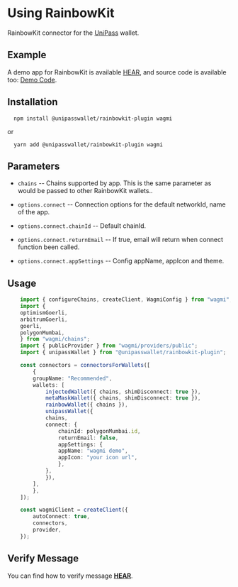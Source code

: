 # Using RainbowKit

RainbowKit connector for the [UniPass](https://unipass.vip/) wallet.

## Example

A demo app for RainbowKit is available [HEAR](https://up-rainbowkit-demo.vercel.app/), and source code is available too: [Demo Code](https://github.com/UniPassID/rainbowkit-demo).

## Installation

```shell
  npm install @unipasswallet/rainbowkit-plugin wagmi
```
or
```shell
  yarn add @unipasswallet/rainbowkit-plugin wagmi
```

## Parameters

* `chains` -- Chains supported by app. This is the same parameter as would be passed to other RainbowKit wallets..

* `options.connect` -- Connection options for the default networkId, name of the app.

* `options.connect.chainId` -- Default chainId.

* `options.connect.returnEmail` -- If true, email will return when connect function been called.

* `options.connect.appSettings` -- Config appName, appIcon and theme.

## Usage

```ts
    import { configureChains, createClient, WagmiConfig } from "wagmi";
    import {
    optimismGoerli,
    arbitrumGoerli,
    goerli,
    polygonMumbai,
    } from "wagmi/chains";
    import { publicProvider } from "wagmi/providers/public";
    import { unipassWallet } from "@unipasswallet/rainbowkit-plugin";

    const connectors = connectorsForWallets([
        {
        groupName: "Recommended",
        wallets: [
            injectedWallet({ chains, shimDisconnect: true }),
            metaMaskWallet({ chains, shimDisconnect: true }),
            rainbowWallet({ chains }),
            unipassWallet({
            chains,
            connect: {
                chainId: polygonMumbai.id,
                returnEmail: false,
                appSettings: {
                appName: "wagmi demo",
                appIcon: "your icon url",
                },
            },
            }),
        ],
        },
    ]);

    const wagmiClient = createClient({
        autoConnect: true,
        connectors,
        provider,
    });
```
## Verify Message

You can find how to verify message [**HEAR**](../verifying-messages/eip191-verifying-messages).